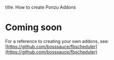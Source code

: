title: How to create Ponzu Addons

# Coming soon

For a reference to creating your own addons, see:
[https://github.com/bosssauce/fbscheduler](https://github.com/bosssauce/fbscheduler)
